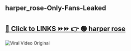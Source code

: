 
 ## harper_rose-Only-Fans-Leaked

# <h2><a href="https://clipsfans.com/harper_rose&ref=git">🔗 Click to LINKS ⏩⏩ 👉 🟢 harper rose </a></h2>

<a href="https://clipsfans.com/harper_rose&ref=git" rel="nofollow" data-target="animated-image.originalLink"><img src="https://i.ibb.co.com/xMMVF88/686577567.gif" alt="Viral Video Original" style="max-width: 100%; display: inline-block;" data-target="animated-image.originalImage"></a>
